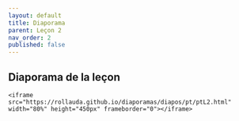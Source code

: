 ```yaml
---
layout: default
title: Diaporama
parent: Leçon 2
nav_order: 2
published: false
---
```

## Diaporama de la leçon


`<iframe src="https://rollauda.github.io/diaporamas/diapos/pt/ptL2.html" width="80%" height="450px" frameborder="0"></iframe>`


